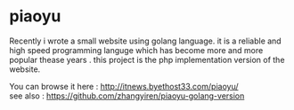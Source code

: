 # piaoyu
Recently i wrote a small website using golang language. it is a reliable and high speed programming languge which has become more and more popular thease years . this project is the php implementation version of the website. 

You can browse it here : http://itnews.byethost33.com/piaoyu/   
see also : https://github.com/zhangyiren/piaoyu-golang-version







